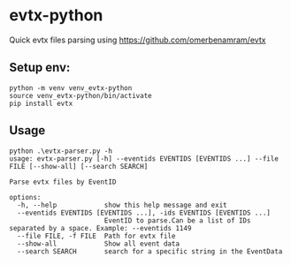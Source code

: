 # evtx-python
Quick evtx files parsing using https://github.com/omerbenamram/evtx

## Setup env:
```
python -m venv venv_evtx-python
source venv_evtx-python/bin/activate
pip install evtx
```

## Usage
```
python .\evtx-parser.py -h
usage: evtx-parser.py [-h] --eventids EVENTIDS [EVENTIDS ...] --file FILE [--show-all] [--search SEARCH]

Parse evtx files by EventID

options:
  -h, --help            show this help message and exit
  --eventids EVENTIDS [EVENTIDS ...], -ids EVENTIDS [EVENTIDS ...]
                        EventID to parse.Can be a list of IDs separated by a space. Example: --eventids 1149
  --file FILE, -f FILE  Path for evtx file
  --show-all            Show all event data
  --search SEARCH       search for a specific string in the EventData
  ```